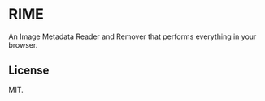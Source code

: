 RIME
=====

An Image Metadata Reader and Remover that performs everything in your browser.


License
-----

MIT.
